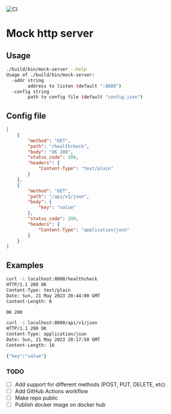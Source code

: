 ![CI](https://https://github.com/AntonPates/mock-http-server/.github/workflows/action.yml/badge.svg)



# Mock http server

## Usage
```bash
./build/bin/mock-server --help
Usage of ./build/bin/mock-server:
  -addr string
        address to listen (default ":8080")
  -config string
        path to config file (default "config.json")
```

## Config file
```json
[
    {
        "method": "GET",
        "path": "/healthcheck",
        "body": "OK 200",
        "status_code": 200,
        "headers": {
            "Content-Type": "text/plain"
        }
    },
    {
        "method": "GET",
        "path": "/api/v1/json",
        "body": {
            "key": "value"
        },
        "status_code": 200,
        "headers": {
            "Content-Type": "application/json"
        }
    }
]
```

## Examples

```bash
curl -i localhost:8080/healthcheck
HTTP/1.1 200 OK
Content-Type: text/plain
Date: Sun, 21 May 2023 20:44:00 GMT
Content-Length: 6

OK 200
```

```bash
curl -i localhost:8080/api/v1/json
HTTP/1.1 200 OK
Content-Type: application/json
Date: Sun, 21 May 2023 20:17:50 GMT
Content-Length: 16

{"key":"value"}
```

### TODO
- [ ] Add support for different methods (POST, PUT, DELETE, etc)
- [ ] Add GitHub Actions workflow
- [ ] Make repo public
- [ ] Publish docker image on docker hub
